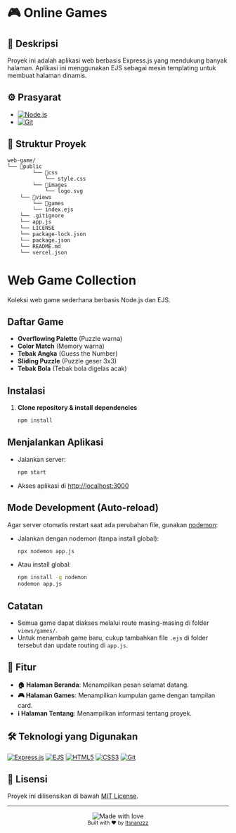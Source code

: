 # 🎮 Online Games

## 📝 Deskripsi
Proyek ini adalah aplikasi web berbasis Express.js yang mendukung banyak halaman. Aplikasi ini menggunakan EJS sebagai mesin templating untuk membuat halaman dinamis.

## ⚙️ Prasyarat
- [![Node.js](https://img.shields.io/badge/Node.js-14.x-green?style=for-the-badge&logo=node.js)](https://nodejs.org/)
- [![Git](https://img.shields.io/badge/Git-Latest-orange?style=for-the-badge&logo=git)](https://git-scm.com/)

## 📁 Struktur Proyek
```
web-game/
└── 📁public
        └── 📁css
            └── style.css
        └── 📁images
            └── logo.svg
    └── 📁views
        └── 📁games
        └── index.ejs
    └── .gitignore
    └── app.js
    └── LICENSE
    └── package-lock.json
    └── package.json
    └── README.md
    └── vercel.json
```

# Web Game Collection

Koleksi web game sederhana berbasis Node.js dan EJS.

## Daftar Game
- **Overflowing Palette** (Puzzle warna)
- **Color Match** (Memory warna)
- **Tebak Angka** (Guess the Number)
- **Sliding Puzzle** (Puzzle geser 3x3)
- **Tebak Bola** (Tebak bola digelas acak)

## Instalasi

1. **Clone repository & install dependencies**
   ```bash
   npm install
   ```

## Menjalankan Aplikasi

- Jalankan server:
  ```bash
  npm start
  ```
- Akses aplikasi di [http://localhost:3000](http://localhost:3000)

## Mode Development (Auto-reload)

Agar server otomatis restart saat ada perubahan file, gunakan [nodemon](https://www.npmjs.com/package/nodemon):

- Jalankan dengan nodemon (tanpa install global):
  ```bash
  npx nodemon app.js
  ```
- Atau install global:
  ```bash
  npm install -g nodemon
  nodemon app.js
  ```

## Catatan
- Semua game dapat diakses melalui route masing-masing di folder `views/games/`.
- Untuk menambah game baru, cukup tambahkan file `.ejs` di folder tersebut dan update routing di `app.js`.

## 🎯 Fitur
- **🏠 Halaman Beranda**: Menampilkan pesan selamat datang.
- **🎮 Halaman Games**: Menampilkan kumpulan game dengan tampilan card.
- **ℹ️ Halaman Tentang**: Menampilkan informasi tentang proyek.

## 🛠️ Teknologi yang Digunakan
[![Express.js](https://img.shields.io/badge/Express.js-4.x-black?style=for-the-badge&logo=express)](https://expressjs.com/)
[![EJS](https://img.shields.io/badge/EJS-Latest-green?style=for-the-badge&logo=ejs)](https://ejs.co/)
[![HTML5](https://img.shields.io/badge/HTML5-Latest-orange?style=for-the-badge&logo=html5)](https://developer.mozilla.org/en-US/docs/Web/HTML)
[![CSS3](https://img.shields.io/badge/CSS3-Latest-blue?style=for-the-badge&logo=css3)](https://developer.mozilla.org/en-US/docs/Web/CSS)
[![Git](https://img.shields.io/badge/Git-Latest-orange?style=for-the-badge&logo=git)](https://git-scm.com/)

## 📄 Lisensi
Proyek ini dilisensikan di bawah [MIT License](LICENSE).

---
<div align="center">
  <img src="https://img.shields.io/badge/Made%20with-❤️-red.svg" alt="Made with love">
  <br>
  <sub>Built with ❤️ by <a href="https://github.com/Itsnanzzz">Itsnanzzz</a></sub>
</div>


